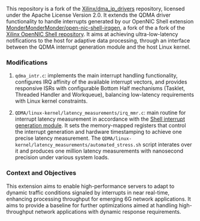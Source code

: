 This repository is a fork of the [Xilinx/dma_ip_drivers](https://github.com/Xilinx/dma_ip_drivers) repository, licensed under the Apache License Version 2.0. It extends the QDMA driver functionality to handle interrupts generated by our OpenNIC Shell extension [MonderMonderMonder/open-nic-shell-irqgen](https://github.com/MonderMonderMonder/open-nic-shell-irqgen), a fork of the a fork of the [Xilinx OpenNIC Shell repository](https://github.com/Xilinx/open-nic-shell). It aims at achieving ultra-low-latency notifications to the host for adaptive data processing, through an interface between the QDMA interrupt generation module and the host Linux kernel.

### Modifications

1. `qdma_intr.c`: implements the main interrupt handling functionality, configures IRQ affinity of the available interrupt vectors, and provides responsive ISRs with configurable Bottom Half mechanisms (Tasklet, Threaded Handler and Workqueue), balancing low-latency requirements with Linux kernel constraints.
  
2. `QDMA/linux-kernel/latency_measurements/irq_mmr.c`: main routine for interrupt latency measurement in accordance with the [Shell interrupt generation module](https://github.com/MonderMonderMonder/open-nic-shell-irqgen?tab=readme-ov-file#latency-measurement). It sets the memory-mapped registers that control the interrupt generation and hardware timestamping to achieve one precise latency measurement. The `QDMA/linux-kernel/latency_measurements/automated_stress.sh` script interates over it and produces one million latency measurements with nanosecond precision under various system loads. 

### Context and Objectives

This extension aims to enable high-performance servers to adapt to dynamic traffic conditions signaled by interrupts in near real-time, enhancing processing throughput for emerging 6G network applications.
It aims to provide a baseline for further optimizations aimed at handling high-throughput network applications with dynamic response requirements.
